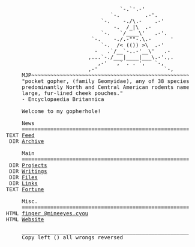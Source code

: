 <pre xmlns="http://www.w3.org/1999/xhtml">
                                      `-.`'.-'
                                   `-.        .-'.
                                `-.    -./\.-    .-'
                                    -.  /_|\  .-
                                `-.   `/____\'   .-'.
                             `-.    -./.-""-.\.-      '
                                `-.  /&lt; (()) &gt;\  .-'
                              -   .`/__`-..-'__\'   .-
                            ,...`-./___|____|___\.-'.,.
                               ,-'   ,` . . ',   `-,
                            ,-'                     `-,
       MJP~~~~~~~~~~~~~~~~~~~~~~~~~~~~~~~~~~~~~~~~~~~~~~~~~~~~~~~~~~~~~~~~~~
       "pocket gopher, (family Geomyidae), any of 38 species of
       predominantly North and Central American rodents named for their
       large, fur-lined cheek pouches."
       - Encyclopaedia Britannica
       
       Welcome to my gopherhole!
       
       News
       =====================================================================
  TEXT <a href="?q=mineeyes.cyou/0/atom.xml">Feed</a>
   DIR <a href="?q=mineeyes.cyou/1/news">Archive</a>
       
       Main
       =====================================================================
   DIR <a href="?q=mineeyes.cyou/1/proj">Projects</a>
   DIR <a href="?q=mineeyes.cyou/1/art">Writings</a>
   DIR <a href="?q=mineeyes.cyou/1/files">Files</a>
   DIR <a href="?q=mineeyes.cyou/1/ln.gph">Links</a>
  TEXT <a href="?q=mineeyes.cyou/0/fortune.cgi">Fortune</a>
       
       Misc.
       =====================================================================
  HTML <a href="finger://mineeyes.cyou">finger @mineeyes.cyou</a>
  HTML <a href="https://www.mineeyes.cyou">Website</a>
       
       _____________________________________________________________________
       Copy left () all wrongs reversed
</pre>
